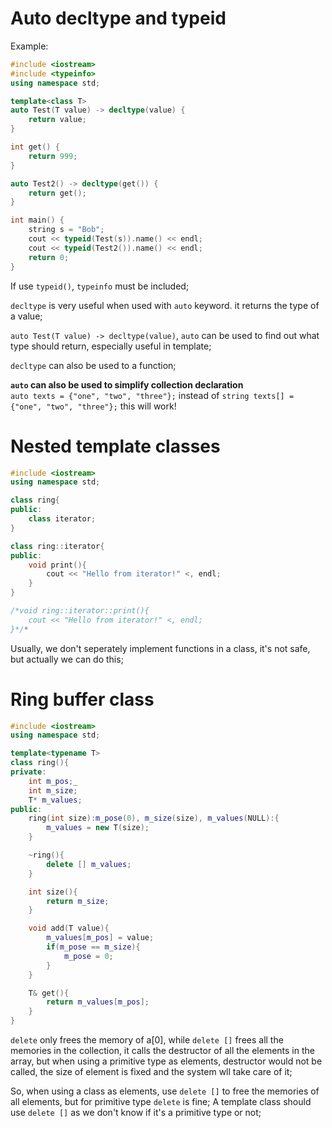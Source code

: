 # Auto decltype and typeid
Example:
```C++
#include <iostream>
#include <typeinfo>
using namespace std;

template<class T>
auto Test(T value) -> decltype(value) {
    return value;
}

int get() {
    return 999;
}

auto Test2() -> decltype(get()) {
    return get();
}

int main() {
    string s = "Bob";
    cout << typeid(Test(s)).name() << endl;
    cout << typeid(Test2()).name() << endl;
    return 0;
}
```
If use `typeid()`, `typeinfo` must be included;

`decltype` is very useful when used with `auto` keyword. it returns the type of a value;

`auto Test(T value) -> decltype(value)`, `auto` can be used to find out what type should return, especially useful in template;

`decltype` can also be used to a function;

**`auto` can also be used to simplify collection declaration**  
`auto texts = {"one", "two", "three"};` instead of `string texts[] = {"one", "two", "three"};` this will work!
# Nested template classes
```C++
#include <iostream>
using namespace std;

class ring{
public:
    class iterator;
}

class ring::iterator{
public:
    void print(){
        cout << "Hello from iterator!" <, endl;
    }
}

/*void ring::iterator::print(){
    cout << "Hello from iterator!" <, endl;
}*/*
```
Usually, we don't seperately implement functions in a class, it's not safe, but actually we can do this; 
# Ring buffer class
```C++
#include <iostream>
using namespace std;

template<typename T>
class ring(){
private:
    int m_pos;_
    int m_size;
    T* m_values;
public:
    ring(int size):m_pose(0), m_size(size), m_values(NULL):{
        m_values = new T(size);
	}

    ~ring(){
        delete [] m_values;
    }

    int size(){
        return m_size;
    }

    void add(T value){
        m_values[m_pos] = value;
        if(m_pose == m_size){
            m_pose = 0; 
        }
    }

    T& get(){
        return m_values[m_pos];
    }
}
```
`delete` only frees the memory of a[0], while `delete []` frees all the memories in the collection, it calls the destructor of all the elements in the array, but when using a primitive type as elements, destructor would not be called, the size of element is fixed and the system wll take care of it;

So, when using a class as elements, use `delete []` to free the memories of all elements, but for primitive type `delete` is fine; A template class should use `delete []` as we don't know if it's a primitive type or not;

